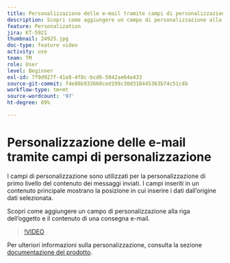 ```yaml
---
title: Personalizzazione delle e-mail tramite campi di personalizzazione
description: Scopri come aggiungere un campo di personalizzazione alla riga dell’oggetto e il contenuto di una consegna e-mail.
feature: Personalization
jira: KT-5921
thumbnail: 24925.jpg
doc-type: feature video
activity: use
team: TM
role: User
level: Beginner
exl-id: 7f9d927f-41e8-4f8c-bcd6-5042ae64a433
source-git-commit: f4e86b933660ced199c30d318445363b74c51c4b
workflow-type: tm+mt
source-wordcount: '97'
ht-degree: 89%

---
```


# Personalizzazione delle e-mail tramite campi di personalizzazione

I campi di personalizzazione sono utilizzati per la personalizzazione di primo livello del contenuto dei messaggi inviati. I campi inseriti in un contenuto principale mostrano la posizione in cui inserire i dati dall’origine dati selezionata.

Scopri come aggiungere un campo di personalizzazione alla riga dell’oggetto e il contenuto di una consegna e-mail.

>[!VIDEO](https://video.tv.adobe.com/v/24925?quality=12&learn=on)

Per ulteriori informazioni sulla personalizzazione, consulta la sezione [documentazione del prodotto](https://experienceleague.adobe.com/docs/campaign-classic/using/sending-messages/personalizing-deliveries/about-personalization.html?lang=it).
